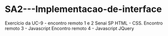 # SA2---Implementacao-de-interface
Exercício da UC-9 - encontro remoto 1 e 2 Senai SP HTML - CSS.
Encontro remoto 3 - Javascript
Encontro remoto 4 - Javascript JQuery
